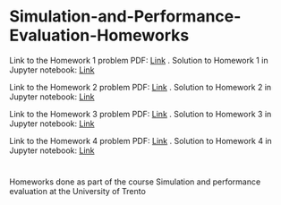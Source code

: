 # Simulation-and-Performance-Evaluation-Homeworks

Link to the Homework 1 problem PDF: [Link](https://github.com/Kooroshoo/Simulation-and-Performance-Evaluation-Homeworks/blob/master/Homework%201/SPE2020_HW1.pdf)
. Solution to Homework 1 in Jupyter notebook: [Link](https://github.com/Kooroshoo/Simulation-and-Performance-Evaluation-Homeworks/blob/master/Homework%201/Code%20-%20HW1.ipynb)

Link to the Homework 2 problem PDF: [Link](https://github.com/Kooroshoo/Simulation-and-Performance-Evaluation-Homeworks/blob/master/Homework%202/SPE2020_HW2.pdf)
. Solution to Homework 2 in Jupyter notebook: [Link](https://github.com/Kooroshoo/Simulation-and-Performance-Evaluation-Homeworks/blob/master/Homework%202/Code%20-%20HW2.ipynb)


Link to the Homework 3 problem PDF: [Link](https://github.com/Kooroshoo/Simulation-and-Performance-Evaluation-Homeworks/blob/master/Homework%203/SPE2020_HW3.pdf)
. Solution to Homework 3 in Jupyter notebook: [Link](https://github.com/Kooroshoo/Simulation-and-Performance-Evaluation-Homeworks/blob/master/Homework%203/Code%20-%20HW3.ipynb)


Link to the Homework 4 problem PDF: [Link](https://github.com/Kooroshoo/Simulation-and-Performance-Evaluation-Homeworks/blob/master/Homework%203/SPE2020_HW3.pdf)
. Solution to Homework 4 in Jupyter notebook: [Link](https://github.com/Kooroshoo/Simulation-and-Performance-Evaluation-Homeworks/blob/master/Homework%204/Code%20-%20HW4.ipynb)

#
Homeworks done as part of the course Simulation and performance evaluation at the University of Trento
